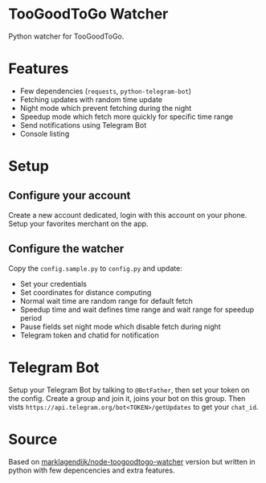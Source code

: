 # TooGoodToGo Watcher

Python watcher for TooGoodToGo.

# Features

- Few dependencies (`requests`, `python-telegram-bot`)
- Fetching updates with random time update
- Night mode which prevent fetching during the night
- Speedup mode which fetch more quickly for specific time range
- Send notifications using Telegram Bot
- Console listing

# Setup

## Configure your account

Create a new account dedicated, login with this account on your phone. Setup your favorites merchant on the app.

## Configure the watcher

Copy the `config.sample.py` to `config.py` and update:
- Set your credentials
- Set coordinates for distance computing
- Normal wait time are random range for default fetch
- Speedup time and wait defines time range and wait range for speedup period
- Pause fields set night mode which disable fetch during night
- Telegram token and chatid for notification

# Telegram Bot

Setup your Telegram Bot by talking to `@BotFather`, then set your token on the config.
Create a group and join it, joins your bot on this group. Then vists `https://api.telegram.org/bot<TOKEN>/getUpdates` to get your `chat_id`.

# Source
Based on [marklagendijk/node-toogoodtogo-watcher](https://github.com/marklagendijk/node-toogoodtogo-watcher) version
but written in python with few depencencies and extra features.
